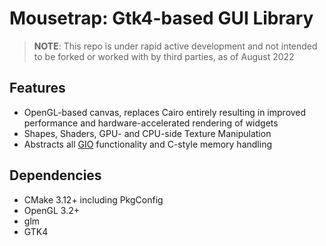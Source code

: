 # Mousetrap: Gtk4-based GUI Library

> **NOTE**: This repo is under rapid active development and not intended to be forked or worked with by third parties, as of August 2022

## Features
+ OpenGL-based canvas, replaces Cairo entirely resulting in improved performance and hardware-accelerated rendering of widgets
+ Shapes, Shaders, GPU- and CPU-side Texture Manipulation
+ Abstracts all [GIO](https://docs.gtk.org/gio/) functionality and C-style memory handling

## Dependencies
+ CMake 3.12+ including PkgConfig
+ OpenGL 3.2+
+ glm
+ GTK4

